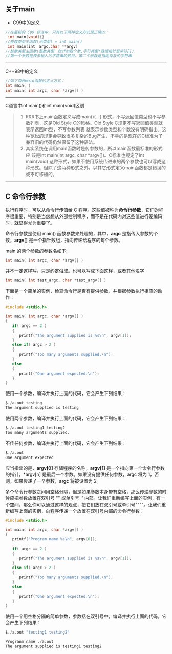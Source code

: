 



## 关于main

- C99中的定义

```c
//在最新的 C99 标准中，只有以下两种定义方式是正确的：
 int main(void){}
//整数类型主函数(无类型) = int main()
 int main(int　argc,char **argv)
//整数类型主函数(整数类型　统计参数个数,字符类型*数组指针至字符[])
//第一个参数是表示输入的字符串的数目，第二个参数是指向存放的字符串
```

------

C++98中的定义

```c
//如下两种main函数的定义方式：
int main( )
int main( int argc, char *argv[] )
```

------

C语言中int main()和int main(void)区别

> 1. K&R书上main函数定义写成main(){...} 形式，不写返回值类型也不写参数列表，这是Old Style C的风格。Old Style C规定不写返回值类型就表示返回int型，不写参数列表 就表示参数类型和个数没有明确指出。这种宽松的规定会导致很多复杂的Bug产生，不幸的是现在的C标准为了兼容旧的代码仍然保留了这种语法。
> 2. 其实系统在调用main函数时是传参数的，所以main函数最标准的形式应 该是int main(int argc, char *argv[])。C标准也规定了int main(void) 这种形式，如果不使用系统传进来的两个参数也可以写成这种形式。但除了这两种形式之外，以其它形式定义main函数都是错误的或不可移植的。

------









## C 命令行参数

执行程序时，可以从命令行传值给 C 程序。这些值被称为**命令行参数**，它们对程序很重要，特别是当您想从外部控制程序，而不是在代码内对这些值进行硬编码时，就显得尤为重要了。

命令行参数是使用 main() 函数参数来处理的，其中，**argc** 是指传入参数的个数，**argv[]** 是一个指针数组，指向传递给程序的每个参数。

main 的两个参数的参数名如下:

```c
int main( int argc, char *argv[] )
```

并不一定这样写，只是约定俗成。也可以写成下面这样，或者其他名字

```c
int main( int test_argc, char *test_argv[] )  
```



下面是一个简单的实例，检查命令行是否有提供参数，并根据参数执行相应的动作：

```c
#include <stdio.h>

int main( int argc, char *argv[] )  
{
   if( argc == 2 )
   {
      printf("The argument supplied is %s\n", argv[1]);
   }
   else if( argc > 2 )
   {
      printf("Too many arguments supplied.\n");
   }
   else
   {
      printf("One argument expected.\n");
   }
}
```

使用一个参数，编译并执行上面的代码，它会产生下列结果：

```c
$./a.out testing
The argument supplied is testing
```

使用两个参数，编译并执行上面的代码，它会产生下列结果：

```c
$./a.out testing1 testing2
Too many arguments supplied.
```

不传任何参数，编译并执行上面的代码，它会产生下列结果：

```c
$./a.out
One argument expected
```

应当指出的是，**argv[0]** 存储程序的名称，**argv[1]** 是一个指向第一个命令行参数的指针，*argv[n] 是最后一个参数。如果没有提供任何参数，argc 将为 1，否则，如果传递了一个参数，**argc** 将被设置为 2。

多个命令行参数之间用空格分隔，但是如果参数本身带有空格，那么传递参数的时候应把参数放置在双引号 "" 或单引号 '' 内部。让我们重新编写上面的实例，有一个空间，那么你可以通过这样的观点，把它们放在双引号或单引号""""。让我们重新编写上面的实例，向程序传递一个放置在双引号内部的命令行参数：

```c
#include <stdio.h>

int main( int argc, char *argv[] )  
{
   printf("Program name %s\n", argv[0]);
 
   if( argc == 2 )
   {
      printf("The argument supplied is %s\n", argv[1]);
   }
   else if( argc > 2 )
   {
      printf("Too many arguments supplied.\n");
   }
   else
   {
      printf("One argument expected.\n");
   }
}
```

使用一个用空格分隔的简单参数，参数括在双引号中，编译并执行上面的代码，它会产生下列结果：

```c
$./a.out "testing1 testing2"

Progranm name ./a.out
The argument supplied is testing1 testing2
```



